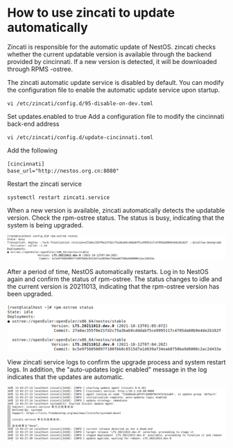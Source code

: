 # How to use zincati to update automatically

Zincati is responsible for the automatic update of NestOS. zincati checks whether the current updatable version is available through the backend provided by cincinnati. If a new version is detected, it will be downloaded through RPMS -ostree.

The zincati automatic update service is disabled by default. You can modify the configuration file to enable the automatic update service upon startup.

```
vi /etc/zincati/config.d/95-disable-on-dev.toml
```

Set updates.enabled to true
Add a configuration file to modify the cincinnati back-end address

```
vi /etc/zincati/config.d/update-cincinnati.toml
```

Add the following

```
[cincinnati]
base_url="http://nestos.org.cn:8080"
```

Restart the zincati service

```
systemctl restart zincati.service
```

When a new version is available, zincati automatically detects the updatable version. Check the rpm-ostree status. The status is busy, indicating that the system is being upgraded.

![蓝信图片_0880c4c80710ab88d007](/docs/zh/graph/zincati自动更新使用/0880c4c80710ab88d007.png)

After a period of time, NestOS automatically restarts. Log in to NestOS again and confirm the status of rpm-ostree. The status changes to idle and the current version is 20211013, indicating that the rpm-ostree version has been upgraded.

![0880c4c80710abc840](/docs/zh/graph/zincati自动更新使用/0880c4c80710abc840-1634214176877.png)

View zincati service logs to confirm the upgrade process and system restart logs. In addition, the "auto-updates logic enabled" message in the log indicates that the updates are automatic.

![0880c4c80710abca0b](/docs/zh/graph/zincati自动更新使用/0880c4c80710abca0b.png)
